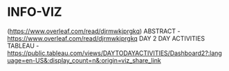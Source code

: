 # INFO-VIZ
<a name="link">(https://www.overleaf.com/read/djrmwkjprgkq)</a>
ABSTRACT - https://www.overleaf.com/read/djrmwkjprgkq
DAY 2 DAY ACTIVITIES TABLEAU - https://public.tableau.com/views/DAYTODAYACTIVITIES/Dashboard2?:language=en-US&:display_count=n&:origin=viz_share_link
